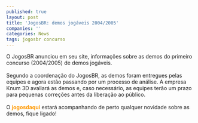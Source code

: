 ```yaml
---
published: true
layout: post
title: 'JogosBR: demos jogáveis 2004/2005'
companies: ''
categories: News
tags: jogosbr concurso
---
```

O JogosBR anunciou em seu site, informa&ccedil;&otilde;es sobre as demos do primeiro concurso (2004/2005) de demos jog&aacute;veis.<br /><br />Segundo a coordena&ccedil;&atilde;o do JogosBR, as demos foram entregues pelas equipes e agora est&atilde;o passando por um processo de an&aacute;lise. A empresa Knum 3D avaliar&aacute; as demos e, caso necess&aacute;rio, as equipes ter&atilde;o um prazo para pequenas corre&ccedil;&otilde;es antes da libera&ccedil;&atilde;o ao p&uacute;blico.<br /><br />O <span style="font-weight: bold; color: rgb(255, 153, 0);">jogosdaqui</span> estar&aacute; acompanhando de perto qualquer novidade sobre as demos, fique ligado!
